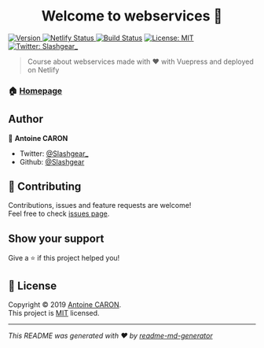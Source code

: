 <h1 align="center">Welcome to webservices 👋</h1>
<p>
  <a href="https://www.npmjs.com/package/webservices">
    <img alt="Version" src="https://img.shields.io/npm/v/webservices.svg">
  </a>
  <a href="https://app.netlify.com/sites/learn-webservices/deploys">
    <img alt="Netlify Status" src="https://api.netlify.com/api/v1/badges/cf236d5c-423a-4f5e-a35a-01a15b15fc5b/deploy-status" target="_blank" />
  </a>
  <a href="https://travis-ci.org/Slashgear/webservice"><img src="https://travis-ci.org/Slashgear/webservice.svg?branch=master" alt="Build Status"></a>
  <a href="https://github.com/Slashgear/webservices/blob/master/LICENSE">
    <img alt="License: MIT" src="https://img.shields.io/badge/License-MIT-yellow.svg" target="_blank" />
  </a>
  <a href="https://twitter.com/Slashgear_">
    <img alt="Twitter: Slashgear_" src="https://img.shields.io/twitter/follow/Slashgear_.svg?style=social" target="_blank" />
  </a>
</p>

> Course about webservices made with ♥️ with Vuepress and deployed on Netlify

### 🏠 [Homepage](https://learn-webservices.netlify.com/)

## Author

👤 **Antoine CARON**

- Twitter: [@Slashgear\_](https://twitter.com/Slashgear_)
- Github: [@Slashgear](https://github.com/Slashgear)

## 🤝 Contributing

Contributions, issues and feature requests are welcome!<br />Feel free to check [issues page](https://github.com/Slashgear/webservices/issues/new).

## Show your support

Give a ⭐️ if this project helped you!

## 📝 License

Copyright © 2019 [Antoine CARON](https://github.com/Slashgear).<br />
This project is [MIT](https://github.com/Slashgear/webservices/blob/master/LICENSE) licensed.

---

_This README was generated with ❤️ by [readme-md-generator](https://github.com/kefranabg/readme-md-generator)_
